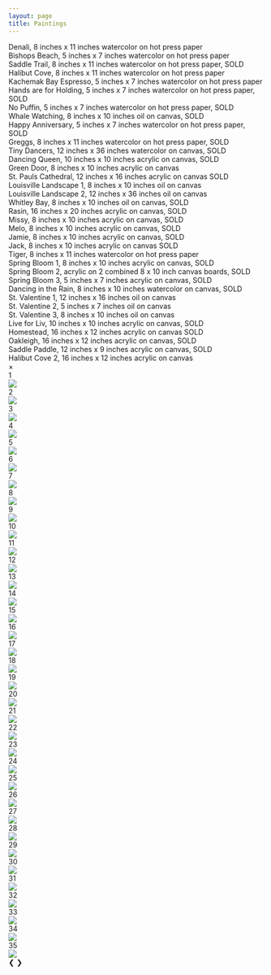 ```yaml
---
layout: page
title: Paintings
---
```


<div class="image-gallery">
<div class="image fit">
    <img src="assets/images/Denali.jpeg" alt=""/>
    <div class="overlay" onclick="openModal();currentSlide(1)">
        <div class="text">Denali, 8 inches x 11 inches watercolor on hot press paper</div>
    </div>
    </div>
<div class="image fit">
    <img src="assets/images/Bishopps Beach.jpg" alt=""/>
    <div class="overlay" onclick="openModal();currentSlide(2)">
        <div class="text">Bishops Beach, 5 inches x 7 inches watercolor on hot press paper</div>
    </div>
    </div>
<div class="image fit">
    <img src="assets/images/Saddle Trail.jpeg" alt=""/>
    <div class="overlay" onclick="openModal();currentSlide(3)">
        <div class="text">Saddle Trail, 8 inches x 11 inches watercolor on hot press paper, SOLD</div>
    </div>
</div>
<div class="image fit">
    <img src="assets/images/Halibut Cove.jpg" alt=""/>
    <div class="overlay" onclick="openModal();currentSlide(4)">
        <div class="text">Halibut Cove, 8 inches x 11 inches watercolor on hot press paper</div>
    </div>
</div>
<div class="image fit">
    <img src="assets/images/Kbay Coffee.jpg" alt=""/>
    <div class="overlay" onclick="openModal();currentSlide(5)">
        <div class="text">Kachemak Bay Espresso, 5 inches x 7 inches watercolor on hot press paper</div>
    </div>
</div>
<div class="image fit">
    <img src="assets/images/Ocean Pups.jpg" alt=""/>
    <div class="overlay" onclick="openModal();currentSlide(6)">
        <div class="text">Hands are for Holding, 5 inches x 7 inches watercolor on hot press paper, SOLD</div>
    </div>
</div>
<div class="image fit">
    <img src="assets/images/No Puffin.jpg" alt=""/>
    <div class="overlay" onclick="openModal();currentSlide(7)">
        <div class="text">No Puffin, 5 inches x 7 inches watercolor on hot press paper, SOLD</div>
    </div>
</div>
<div class="image fit">
    <img src="assets/images/Kbay whales.jpg" alt=""/>
    <div class="overlay" onclick="openModal();currentSlide(8)">
        <div class="text">Whale Watching, 8 inches x 10 inches oil on canvas, SOLD</div>
    </div>
</div>
<div class="image fit">
    <img src="assets/images/Hand in Hand.jpg" alt=""/>
    <div class="overlay" onclick="openModal();currentSlide(9)">
        <div class="text">Happy Anniversary, 5 inches x 7 inches watercolor on hot press paper, SOLD</div>
    </div>
</div>
<div class="image fit">
    <img src="assets/images/greggs.jpg" alt=""/>
    <div class="overlay" onclick="openModal();currentSlide(10)">
        <div class="text">Greggs, 8 inches x 11 inches watercolor on hot press paper, SOLD</div>
    </div>
</div>
<div class="image fit">
    <img src="assets/images/Rain Dance 1.jpg" alt=""/>
    <div class="overlay" onclick="openModal();currentSlide(11)">
        <div class="text">Tiny Dancers, 12 inches x 36 inches watercolor on canvas, SOLD</div>
    </div>
</div>
<div class="image fit">
    <img src="assets/images/Granny Dance.jpg" alt=""/>
    <div class="overlay" onclick="openModal();currentSlide(12)">
        <div class="text">Dancing Queen, 10 inches x 10 inches acrylic on canvas, SOLD</div>
    </div>
</div>
<div class="image fit">
    <img src="assets/images/Green Door.jpg" alt=""/>
    <div class="overlay" onclick="openModal();currentSlide(13)">
        <div class="text">Green Door, 8 inches x 10 inches acrylic on canvas</div>
    </div>
</div>
<div class="image fit">
    <img src="assets/images/St.Paul.jpg" alt=""/>
    <div class="overlay" onclick="openModal();currentSlide(14)">
        <div class="text">St. Pauls Cathedral, 12 inches x 16 inches acrylic on canvas SOLD</div>
    </div>
</div>
<div class="image fit">
    <img src="assets/images/Lvl Lndscape 1.jpg" alt=""/>
    <div class="overlay" onclick="openModal();currentSlide(15)">
        <div class="text">Louisville Landscape 1, 8 inches x 10 inches oil on canvas</div>
    </div>
    </div>
<div class="image fit">
    <img src="assets/images/LVLL Landscape 2.jpeg" alt=""/>
    <div class="overlay" onclick="openModal();currentSlide(16)">
        <div class="text">Louisville Landscape 2, 12 inches x 36 inches oil on canvas</div>
    </div>
</div>
<div class="image fit">
    <img src="assets/images/Whitley Bay.jpg" alt=""/>
    <div class="overlay" onclick="openModal();currentSlide(17)">
        <div class="text">Whitley Bay, 8 inches x 10 inches oil on canvas, SOLD</div>
    </div>
</div>
<div class="image fit">
    <img src="assets/images/Rasin.jpg" alt=""/>
    <div class="overlay" onclick="openModal();currentSlide(18)">
        <div class="text">Rasin, 16 inches x 20 inches acrylic on canvas, SOLD</div>
    </div>
</div>
<div class="image fit">
    <img src="assets/images/Missy.jpg" alt=""/>
    <div class="overlay" onclick="openModal();currentSlide(19)">
        <div class="text">Missy, 8 inches x 10 inches acrylic on canvas, SOLD</div>
    </div>
</div>
<div class="image fit">
    <img src="assets/images/melo.jpg" alt=""/>
    <div class="overlay" onclick="openModal();currentSlide(20)">
        <div class="text">Melo, 8 inches x 10 inches acrylic on canvas,
        SOLD</div>
    </div>
</div>
<div class="image fit">
    <img src="assets/images/Jamie.jpg" alt=""/>
    <div class="overlay" onclick="openModal();currentSlide(21)">
        <div class="text">Jamie, 8 inches x 10 inches acrylic on canvas, SOLD</div>
    </div>
</div>
<div class="image fit">
    <img src="assets/images/Merry Dog.jpg" alt=""/>
    <div class="overlay" onclick="openModal();currentSlide(22)">
        <div class="text">Jack, 8 inches x 10 inches acrylic on canvas SOLD</div>
    </div>
</div>
<div class="image fit">
    <img src="assets/images/Tiger.jpg" alt=""/>
    <div class="overlay" onclick="openModal();currentSlide(23)">
        <div class="text">Tiger, 8 inches x 11 inches watercolor on hot press paper</div>
    </div>
</div>
<div class="image fit">
    <img src="assets/images/Spring bloom 1.jpg" alt=""/>
    <div class="overlay" onclick="openModal();currentSlide(24)">
        <div class="text">Spring Bloom 1, 8 inches x 10 inches acrylic on canvas, SOLD</div>
    </div>
</div>
<div class="image fit">
    <img src="assets/images/Spring bloom 2.jpg" alt=""/>
    <div class="overlay" onclick="openModal();currentSlide(25)">
        <div class="text">Spring Bloom 2, acrylic on 2 combined 8 x 10 inch canvas boards, SOLD</div>
    </div>
</div>
<div class="image fit">
    <img src="assets/images/Spring bloom 3.jpg" alt=""/>
    <div class="overlay" onclick="openModal();currentSlide(26)">
        <div class="text">Spring Bloom 3, 5 inches x 7 inches acrylic on canvas, SOLD</div>
    </div>
</div>
<div class="image fit">
    <img src="assets/images/Rain Dance 2.jpg" alt=""/>
    <div class="overlay" onclick="openModal();currentSlide(27)">
        <div class="text">Dancing in the Rain, 8 inches x 10 inches watercolor on canvas, SOLD</div>
    </div>
</div>
<div class="image fit">
    <img src="assets/images/Vday 1.jpg" alt=""/>
    <div class="overlay" onclick="openModal();currentSlide(28)">
        <div class="text">St. Valentine 1, 12 inches x 16 inches oil on canvas</div>
    </div>
</div>
<div class="image fit">
    <img src="assets/images/Vday 2.jpg" alt=""/>
    <div class="overlay" onclick="openModal();currentSlide(29)">
        <div class="text">St. Valentine 2, 5 inches x 7 inches oil on canvas</div>
    </div>
</div>
<div class="image fit">
    <img src="assets/images/Vday 3.jpg" alt=""/>
    <div class="overlay" onclick="openModal();currentSlide(30)">
        <div class="text">St. Valentine 3, 8 inches x 10 inches oil on canvas</div>
    </div>
</div>
<div class="image fit">
    <img src="assets/images/Live for Liv.jpeg" alt=""/>
    <div class="overlay" onclick="openModal();currentSlide(31)">
        <div class="text">Live for Liv, 10 inches x 10 inches acrylic on canvas, SOLD</div>
    </div>
</div>
<div class="image fit">
    <img src="assets/images/Homestead.jpeg" alt=""/>
    <div class="overlay" onclick="openModal();currentSlide(32)">
        <div class="text">Homestead, 16 inches x 12 inches acrylic on canvas SOLD</div>
    </div>
</div>
<div class="image fit">
    <img src="assets/images/Oakleigh.jpeg" alt=""/>
    <div class="overlay" onclick="openModal();currentSlide(33)">
        <div class="text">Oakleigh, 16 inches x 12 inches acrylic on canvas, SOLD</div>
    </div>
</div>
<div class="image fit">
    <img src="assets/images/Saddle Paddle.jpg" alt=""/>
    <div class="overlay" onclick="openModal();currentSlide(34)">
        <div class="text">Saddle Paddle, 12 inches x 9 inches acrylic on canvas, SOLD</div>
      </div>
</div>
<div class="image fit">
    <img src="assets/images/halibut cove 2.JPG" alt=""/>
    <div class="overlay" onclick="openModal();currentSlide(35)">
        <div class="text">Halibut Cove 2, 16 inches x 12 inches acrylic on canvas</div>
    </div>
</div>


<div id="myModal" class="modal">
  <span class="close cursor" onclick="closeModal()">&times;</span>
  <div class="modal-content">
    <div class="mySlides">
      <div class="numbertext">1</div>
      <img src="assets/images/Denali.jpeg">
    </div>
    <div class="mySlides">
      <div class="numbertext">2</div>
      <img src="assets/images/Bishopps Beach.jpg">
    </div>
     <div class="mySlides">
      <div class="numbertext">3</div>
      <img src="assets/images/Saddle Trail.jpeg">
    </div>
    <div class="mySlides">
      <div class="numbertext">4</div>
      <img src="assets/images/Halibut Cove.jpg">
    </div>
    <div class="mySlides">
      <div class="numbertext">5</div>
      <img src="assets/images/Kbay Coffee.jpg">
    </div>
    <div class="mySlides">
      <div class="numbertext">6</div>
      <img src="assets/images/Ocean Pups.jpg">
    </div>
    <div class="mySlides">
      <div class="numbertext">7</div>
      <img src="assets/images/No Puffin.jpg">
    </div>
    <div class="mySlides">
      <div class="numbertext">8</div>
      <img src="assets/images/Kbay whales.jpg">
    </div>
    <div class="mySlides">
      <div class="numbertext">9</div>
      <img src="assets/images/Hand in Hand.jpg">
    </div>
    <div class="mySlides">
      <div class="numbertext">10</div>
      <img src="assets/images/greggs.jpg">
    </div>
    <div class="mySlides">
      <div class="numbertext">11</div>
      <img src="assets/images/Rain Dance 1.jpg">
    </div>
    <div class="mySlides">
      <div class="numbertext">12</div>
      <img src="assets/images/Granny Dance.jpg">
    </div>
    <div class="mySlides">
      <div class="numbertext">13</div>
      <img src="assets/images/Green Door.jpg">
    </div>
    <div class="mySlides">
      <div class="numbertext">14</div>
      <img src="assets/images/St.Paul.jpg">
    </div>
    <div class="mySlides">
      <div class="numbertext">15</div>
      <img src="assets/images/Lvl Lndscape 1.jpg">
    </div>
    <div class="mySlides">
      <div class="numbertext">16</div>
      <img src="assets/images/LVLL Landscape 2.jpeg">
    </div>
    <div class="mySlides">
      <div class="numbertext">17</div>
      <img src="assets/images/Whitley Bay.jpg">
    </div>
    <div class="mySlides">
      <div class="numbertext">18</div>
      <img src="assets/images/Rasin.jpg">
    </div>
    <div class="mySlides">
      <div class="numbertext">19</div>
      <img src="assets/images/Missy.jpg">
    </div>
    <div class="mySlides">
      <div class="numbertext">20</div>
      <img src="assets/images/melo.jpg">
    </div>
    <div class="mySlides">
      <div class="numbertext">21</div>
      <img src="assets/images/Jamie.jpg">
    </div>
    <div class="mySlides">
      <div class="numbertext">22</div>
      <img src="assets/images/Merry Dog.jpg">
    </div>
    <div class="mySlides">
      <div class="numbertext">23</div>
      <img src="assets/images/Tiger.jpg">
    </div>
    <div class="mySlides">
      <div class="numbertext">24</div>
      <img src="assets/images/Spring bloom 1.jpg">
    </div>
    <div class="mySlides">
      <div class="numbertext">25</div>
      <img src="assets/images/Spring bloom 2.jpg">
    </div>
    <div class="mySlides">
      <div class="numbertext">26</div>
      <img src="assets/images/Spring bloom 3.jpg">
    </div>
    <div class="mySlides">
      <div class="numbertext">27</div>
      <img src="assets/images/Rain Dance 2.jpg">
    </div>
    <div class="mySlides">
      <div class="numbertext">28</div>
      <img src="assets/images/Vday 1.jpg">
    </div>
    <div class="mySlides">
      <div class="numbertext">29</div>
      <img src="assets/images/Vday 2.jpg">
    </div>
    <div class="mySlides">
      <div class="numbertext">30</div>
      <img src="assets/images/Vday 3.jpg">
    </div>
    <div class="mySlides">
      <div class="numbertext">31</div>
      <img src="assets/images/Live for Liv.jpeg">
    </div>
    <div class="mySlides">
      <div class="numbertext">32</div>
      <img src="assets/images/Homestead.jpeg">
    </div>
    <div class="mySlides">
      <div class="numbertext">33</div>
      <img src="assets/images/Oakleigh.jpeg">
    </div>
    <div class="mySlides">
      <div class="numbertext">34</div>
      <img src="assets/images/Saddle Paddle.jpg">
    </div>
    <div class="mySlides">
      <div class="numbertext">35</div>
      <img src="assets/images/halibut cove 2.JPG">
    </div>
    <a class="prev" onclick="plusSlides(-1)">&#10094;</a>
    <a class="next" onclick="plusSlides(1)">&#10095;</a>
    <!-- <div class="caption-container">
      <p id="caption"></p>
    </div> -->
  </div>
</div>

<script>
function openModal() {
  document.getElementById("myModal").style.display = "block";
}

function closeModal() {
  document.getElementById("myModal").style.display = "none";
}

var slideIndex = 1;
showSlides(slideIndex);

function plusSlides(n) {
  showSlides(slideIndex += n);
}

function currentSlide(n) {
  showSlides(slideIndex = n);
}

function showSlides(n) {
  var i;
  var slides = document.getElementsByClassName("mySlides");
//   var dots = document.getElementsByClassName("demo");
  var captionText = document.getElementById("caption");
  if (n> slides.length) {slideIndex = 1}
  if (n < 1) {slideIndex = slides.length}
  for (i = 0; i < slides.length; i++) {
      slides[i].style.display = "none";
  }
//   }
//   for (i = 0; i < dots.length; i++) {
//       dots[i].className = dots[i].className.replace(" active", "");
//   }
  slides[slideIndex-1].style.display = "block";
//   dots[slideIndex-1].className += " active";
//   captionText.innerHTML = dots[slideIndex-1].alt;
}
</script>
